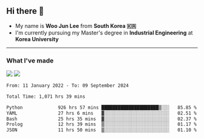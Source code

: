## Hi there 👋

- My name is **Woo Jun Lee** from **South Korea 🇰🇷**
- I'm currently pursuing my Master's degree in **Industrial Engineering** at **Korea University**

---

### What I've made

<a href="https://share.streamlit.io/tomtom1103/kuiai_hackathon_2022/main/JL_app.py"><img src="https://img.shields.io/badge/Journey Lee-161B22?style=for-the-badge&logo=streamlit&logoColor=FF4B4B"/></a> <a href="https://jeon-100.github.io/Dangzang/"><img src="https://img.shields.io/badge/당신을 위한 장학금, 당장!-161B22?style=for-the-badge&logo=react&logoColor=#61DAFB"/></a>

<!--START_SECTION:waka-->

```txt
From: 11 January 2022 - To: 09 September 2024

Total Time: 1,071 hrs 39 mins

Python             926 hrs 57 mins █████████████████████▒░░░   85.85 %
YAML               27 hrs 6 mins   ▓░░░░░░░░░░░░░░░░░░░░░░░░   02.51 %
Bash               25 hrs 35 mins  ▓░░░░░░░░░░░░░░░░░░░░░░░░   02.37 %
Prolog             12 hrs 39 mins  ▒░░░░░░░░░░░░░░░░░░░░░░░░   01.17 %
JSON               11 hrs 50 mins  ▒░░░░░░░░░░░░░░░░░░░░░░░░   01.10 %
```

<!--END_SECTION:waka-->
